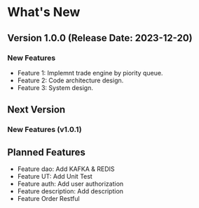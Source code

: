 # What's New

## Version 1.0.0 (Release Date: 2023-12-20)

### New Features
- Feature 1: Implemnt trade engine by piority queue.
- Feature 2: Code architecture design.
- Feature 3: System design.

## Next Version 

### New Features (v1.0.1)

## Planned Features
- Feature dao: Add KAFKA & REDIS
- Feature UT: Add Unit Test
- Feature auth: Add user authorization
- Feature description: Add description
- Feature Order Restful

